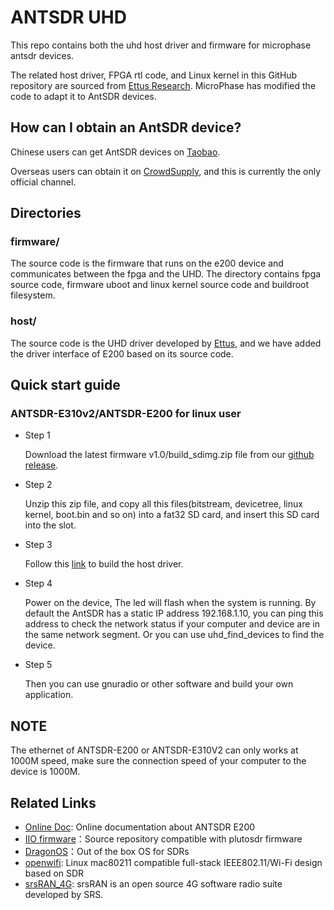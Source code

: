 # ANTSDR UHD 
This repo contains both the uhd host driver and firmware for microphase antsdr devices.

The related host driver, FPGA rtl code, and Linux kernel in this GitHub repository are sourced from [Ettus Research](https://github.com/EttusResearch). MicroPhase has modified the code to adapt it to AntSDR devices.

## How can I obtain an AntSDR device?

Chinese users can get AntSDR devices on [Taobao](https://detail.tmall.com/item.htm?id=691247858909&spm=a1z10.1-b-s.w4004-24631307567.16.6da2364eKszAoW&skuId=4909539824797).

Overseas users can obtain it on [CrowdSupply](https://www.crowdsupply.com/microphase-technology/antsdr-e200), and this is currently the only official channel.


## Directories

### firmware/
The source code is the firmware that runs on the e200 device and communicates between the fpga and the UHD.
The directory contains fpga source code, firmware uboot and linux kernel source code and buildroot filesystem.

### host/
The source code is the UHD driver developed by [Ettus](https://github.com/EttusResearch), and we have added the driver interface of E200 based on its source code.

## Quick start guide
### ANTSDR-E310v2/ANTSDR-E200 for linux user
- Step 1

  Download the latest firmware v1.0/build_sdimg.zip file from our [github release](https://github.com/MicroPhase/antsdr_uhd/releases/tag/v1.0).

- Step 2

  Unzip this zip file, and copy all this files(bitstream, devicetree, linux kernel, boot.bin and so on) into a fat32 SD card, and insert this SD card into the slot.

- Step 3

  Follow this [link](https://github.com/MicroPhase/antsdr_uhd/blob/master/host/README.md) to build the host driver.

- Step 4

  Power on the device, The led will flash when the system is running. By default the AntSDR has a static IP address 192.168.1.10, you can ping this address to check the network status if your computer and device are in the same network segment. Or you can use uhd_find_devices to find the device.

- Step 5

  Then you can use gnuradio or other software and build your own application.

## NOTE
The ethernet of ANTSDR-E200 or ANTSDR-E310V2 can only works at 1000M speed, make sure the connection speed of your computer to the device is 1000M.

## Related Links
- [Online Doc](https://antsdr-doc-en.readthedocs.io/en/latest/index.html): Online documentation about ANTSDR E200
- [IIO firmware](https://github.com/MicroPhase/antsdr-fw-patch)：Source repository compatible with plutosdr firmware
- [DragonOS](https://cemaxecuter.com/)：Out of the box OS for SDRs
- [openwifi](https://github.com/open-sdr/openwifi): Linux mac80211 compatible full-stack IEEE802.11/Wi-Fi design based on SDR 
- [srsRAN_4G](https://github.com/srsran/srsRAN_4G): srsRAN is an open source 4G software radio suite developed by SRS.

